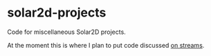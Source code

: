 # solar2d-projects
Code for miscellaneous Solar2D projects.

At the moment this is where I plan to put code discussed [on streams](https://www.twitch.tv/ggcrunchy).